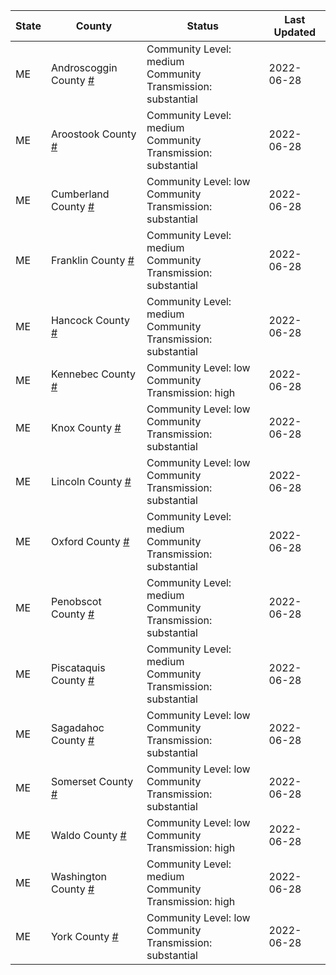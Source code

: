 State | County | Status | Last Updated
--- | --- | --- | --- 
ME | Androscoggin County <a href="#androscoggin_county">#</a> | <a name="androscoggin_county"></a>Community Level: medium<br/>Community Transmission: substantial | 2022-06-28
ME | Aroostook County <a href="#aroostook_county">#</a> | <a name="aroostook_county"></a>Community Level: medium<br/>Community Transmission: substantial | 2022-06-28
ME | Cumberland County <a href="#cumberland_county">#</a> | <a name="cumberland_county"></a>Community Level: low<br/>Community Transmission: substantial | 2022-06-28
ME | Franklin County <a href="#franklin_county">#</a> | <a name="franklin_county"></a>Community Level: medium<br/>Community Transmission: substantial | 2022-06-28
ME | Hancock County <a href="#hancock_county">#</a> | <a name="hancock_county"></a>Community Level: medium<br/>Community Transmission: substantial | 2022-06-28
ME | Kennebec County <a href="#kennebec_county">#</a> | <a name="kennebec_county"></a>Community Level: low<br/>Community Transmission: high | 2022-06-28
ME | Knox County <a href="#knox_county">#</a> | <a name="knox_county"></a>Community Level: low<br/>Community Transmission: substantial | 2022-06-28
ME | Lincoln County <a href="#lincoln_county">#</a> | <a name="lincoln_county"></a>Community Level: low<br/>Community Transmission: substantial | 2022-06-28
ME | Oxford County <a href="#oxford_county">#</a> | <a name="oxford_county"></a>Community Level: medium<br/>Community Transmission: substantial | 2022-06-28
ME | Penobscot County <a href="#penobscot_county">#</a> | <a name="penobscot_county"></a>Community Level: medium<br/>Community Transmission: substantial | 2022-06-28
ME | Piscataquis County <a href="#piscataquis_county">#</a> | <a name="piscataquis_county"></a>Community Level: medium<br/>Community Transmission: substantial | 2022-06-28
ME | Sagadahoc County <a href="#sagadahoc_county">#</a> | <a name="sagadahoc_county"></a>Community Level: low<br/>Community Transmission: substantial | 2022-06-28
ME | Somerset County <a href="#somerset_county">#</a> | <a name="somerset_county"></a>Community Level: low<br/>Community Transmission: substantial | 2022-06-28
ME | Waldo County <a href="#waldo_county">#</a> | <a name="waldo_county"></a>Community Level: low<br/>Community Transmission: high | 2022-06-28
ME | Washington County <a href="#washington_county">#</a> | <a name="washington_county"></a>Community Level: medium<br/>Community Transmission: high | 2022-06-28
ME | York County <a href="#york_county">#</a> | <a name="york_county"></a>Community Level: low<br/>Community Transmission: substantial | 2022-06-28
